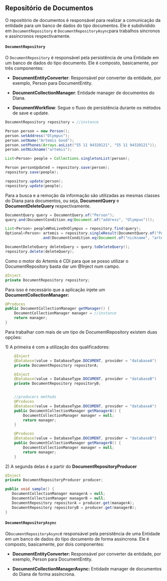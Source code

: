 ## Repositório de Documentos

O repositório de documentos é responsável para realizar a comunicação da entidade para um banco de dados do tipo documentos. Ele é subdividido em `DocumentRepository` e `DocumentRepositoryAsync`para trabalhos síncronos e assíncronos respectivamente.

#### `DocumentRepository`

O `DocumentRepository` é responsável pela persistência de uma Entidade em um banco de dados do tipo documento. Ele é composto, basicamente, por três componentes:

* **DocumentEntityConverter**: Responsável por converter da entidade, por exemplo, Person para DocumentEntity.

* **DocumentCollectionManager**: Entidade manager de documentos do Diana.

* **DocumentWorkflow**: Segue o fluxo de persistência durante os métodos de save e update.

```java
DocumentRepository repository = //instance

Person person = new Person();
person.setAddress("Olympus");
person.setName("Artemis Good");
person.setPhones(Arrays.asList("55 11 94320121", "55 11 94320121"));
person.setNickname("artemis");

List<Person> people = Collections.singletonList(person);

Person personUpdated = repository.save(person);
repository.save(people);

repository.update(person);
repository.update(people);
```

Para a busca e a remoção da informação são utilizadas as mesmas classes do Diana para documentos, ou seja, **DocumentQuery** e **DocumentDeleteQuery** respectivamente.

```java
DocumentQuery query = DocumentQuery.of("Person");
query.and(DocumentCondition.eq(Document.of("address", "Olympus")));

List<Person> peopleWhoLiveOnOlympus = repository.find(query);
Optional<Person> artemis = repository.singleResult(DocumentQuery.of("Person")
                .and(DocumentCondition.eq(Document.of("nickname", "artemis"))));

DocumentDeleteQuery deleteQuery = query.toDeleteQuery();
repository.delete(deleteQuery);
```

Como o motor do Artemis é CDI para que se posso utilizar o DocumentRepository basta dar um @Inject num campo.

```java
@Inject
private DocumentRepository repository;
```

Para isso é necessário que a aplicação injete um **DocumentCollectionManager:**

```java
@Produces
public DocumentCollectionManager getManager() {
    DocumentCollectionManager manager = //instance
    return manager;
}
```

Para trabalhar com mais de um tipo de DocumentRepository existem duas opções:

1\) A primeira é com a utilização dos qualificadores:

```java
    @Inject
    @Database(value = DatabaseType.DOCUMENT, provider = "databaseA")
    private DocumentRepository repositorA;

    @Inject
    @Database(value = DatabaseType.DOCUMENT, provider = "databaseB")
    private DocumentRepository repositoryB;


    //producers methods
    @Produces
    @Database(value = DatabaseType.DOCUMENT, provider = "databaseA")
    public DocumentCollectionManager getManagerA() {
        DocumentCollectionManager manager = null;
        return manager;
    }

    @Produces
    @Database(value = DatabaseType.DOCUMENT, provider = "databaseB")
    public DocumentCollectionManager getManagerB() {
        DocumentCollectionManager manager = null;
        return manager;
    }
```

2\) A segunda delas é a partir do  **DocumentRepositoryProducer**

```java
@Inject
private DocumentRepositoryProducer producer;

public void sample() {
   DocumentCollectionManager managerA = null;
   DocumentCollectionManager managerB = null;
   DocumentRepository repositorA = producer.get(managerA);
   DocumentRepository repositoryB = producer.get(managerB);
}
```



#### `DocumentRepositoryAsync`



O`DocumentRepositoryAsync`é responsável pela persistência de uma Entidade em um banco de dados do tipo documento de forma assíncrona. Ele é composto, basicamente, por dois componentes:



* **DocumentEntityConverter:** Responsável por converter da entidade, por exemplo, Person para DocumentEntity.

* **DocumentCollectionManagerAsync:** Entidade manager de documentos do Diana de forma assíncrona.



